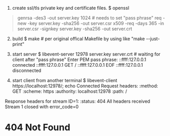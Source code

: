 
1. create ssl/tls private key and certificate files.
$ openssl
> genrsa -des3 -out server.key 1024	# needs to set "pass phrase"
> req -new -key server.key -sha256 -out server.csr
> x509 -req -days 365 -in server.csr -signkey server.key -sha256 -out server.crt

2. build
$ make	# per original offical Makefile by using like "make --just-print" 

3. start server
$ libevent-server 12978 server.key server.crt	# waiting for client after "pass phrase" 
Enter PEM pass phrase:
::ffff:127.0.0.1 connected
::ffff:127.0.0.1 GET /
::ffff:127.0.0.1 EOF
::ffff:127.0.0.1 disconnected

4. start client from another terminal
$ libevent-client https://localhost:12978/; echo
Connected
Request headers:
:method: GET
:scheme: https
:authority: localhost:12978
:path: /

Response headers for stream ID=1:
:status: 404
All headers received
Stream 1 closed with error_code=0
<html><head><title>404</title></head><body><h1>404 Not Found</h1></body></html>
